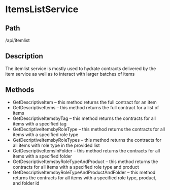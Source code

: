 [title]: # (Item List Service)
[tags]: # (Console and Internal Services)
[priority]: # (100) 
# ItemsListService

## Path

/api/itemlist

## Description

The itemlist service is mostly used to hydrate contracts delivered by the item service as well as to interact with larger batches of items

## Methods

* GetDescriptiveItem – this method returns the full contract for an item
* GetDescriptiveItems – this method returns the full contract for a list of items
* GetDescriptiveItemsbyTag – this method returns the contracts for all items with a specified tag
* GetDecriptiveItemsbyRoleType  – this method returns the contracts for all items with a specified role type
* GetDecriptiveItemsbyRoleTypes – this method returns the contracts for all items with role type in the provided list
* GetDescriptiveItemsInFolder – this method returns the contracts for all items with a specified folder
* GetDescriptiveItemsbyRoleTypeAndProduct – this method returns the contracts for all items with a specified role type and product
* GetDescriptiveItemsbyRoleTypeAndProductAndFolder – this method returns the contracts for all items with a specified role type, product, and folder id
